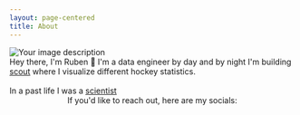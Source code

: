 ```yaml
---
layout: page-centered
title: About
---
```

<div class="about-container">
  <img src="https://storage.googleapis.com/scout_static_images/about_me.jpg" alt="Your image description" class="about-image">
  <div class="about-text">
    Hey there, I'm Ruben 👋 I'm a data engineer by day and by night I'm building <a href="http://www.scouthte.xyz" target="_blank">scout</a> where I visualize different hockey statistics.
    <br>
    <br>
    In a past life I was a <a href="https://scholar.google.ca/citations?user=saCL_9gAAAAJ&hl=en" target="_blank">scientist</a>
  </div>
</div>

<div style='text-align: center;'>
  If you'd like to reach out, here are my socials:
  </div>
<div class="vertical-center">

  <a href="https://twitter.com/rubenflamshep" target="_blank">
    <i class="fab fa-bluesky fa-2x"></i>
  </a>
  <a href="https://twitter.com/rubenflamshep" target="_blank">
    <i class="fab fa-twitter fa-2x"></i>
  </a>
  <a href="https://www.linkedin.com/in/rubenflamshepherd/" target="_blank">
    <i class="fab fa-linkedin fa-2x"></i>
  </a>

  <a href="https://www.instagram.com/rubenflamshepherd" target="_blank">
    <i class="fab fa-instagram fa-2x"></i>
  </a>
</div>